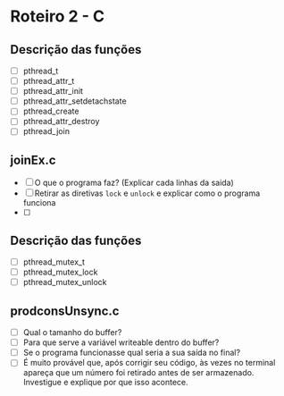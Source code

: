 # Roteiro 2 - C

## Descrição das funções

- [ ] pthread_t
- [ ] pthread_attr_t
- [ ] pthread_attr_init
- [ ] pthread_attr_setdetachstate
- [ ] pthread_create
- [ ] pthread_attr_destroy
- [ ] pthread_join

## joinEx.c

- [ ] O que o programa faz? (Explicar cada linhas da saida)
- [ ] Retirar as diretivas `lock` e `unlock` e explicar como o programa funciona
- [ ] 

## Descrição das funções

- [ ] pthread_mutex_t
- [ ] pthread_mutex_lock
- [ ] pthread_mutex_unlock

## prodconsUnsync.c

- [ ] Qual o tamanho do buffer?
- [ ] Para que serve a variável writeable dentro do buffer?
- [ ] Se o programa funcionasse qual seria a sua saída no final?
- [ ] É muito provável que, após corrigir seu código, às vezes no terminal apareça que um número foi retirado antes de ser armazenado. Investigue e explique por que isso acontece.
